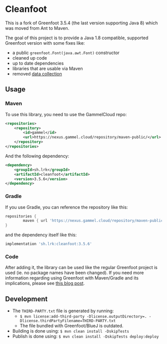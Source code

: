 # Cleanfoot

This is a fork of Greenfoot 3.5.4 (the last version supporting Java 8) which was moved from Ant to Maven. 

The goal of this project is to provide a Java 1.8 compatible, supported Greenfoot version with some fixes like:
 - a public `greenfoot.Font(java.awt.Font)` constructor 
 - cleaned up code
 - up to date dependencies 
 - libraries that are usable via Maven
 - removed [data collection](https://bluej.org/blackbox/#what_data)

## Usage

### Maven

To use this library, you need to use the GammelCloud repo:

```xml
<repositories>
    <repository>
        <id>gammel</id>
        <url>https://nexus.gammel.cloud/repository/maven-public/</url>
    </repository>
</repositories>
```

And the following dependency:

```xml
<dependency>
    <groupId>sh.lrk</groupId>
    <artifactId>cleanfoot</artifactId>
    <version>3.5.6</version>
</dependency>
```

### Gradle 

If you use Gradle, you can reference the repository like this:

```groovy
repositories {
        maven { url 'https://nexus.gammel.cloud/repository/maven-public/' }
}
```

and the dependency itself like this:

```groovy
implementation 'sh.lrk:cleanfoot:3.5.6'
```

### Code

After adding it, the library can be used like the regular Greenfoot project is used (ie. no package names have been changed). 
If you need more information regarding using Greenfoot with Maven/Gradle and its implications, please see [this blog post](https://lerks.blog/making-games-with-greenfoot-without-greenfoot/).

## Development

- The `THIRD-PARTY.txt` file is generated by running: 
    - `$ mvn license:add-third-party -Dlicense.outputDirectory=. -Dlicense.thirdPartyFilename=THIRD-PARTY.txt`
    - The file bundled with Greenfoot/BlueJ is outdated.
- Building is done using: `$ mvn clean install -DskipTests`
- Publish is done using: `$ mvn clean install -DskipTests deploy:deploy`